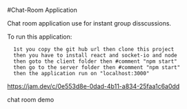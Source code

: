 #Chat-Room Application

Chat room application use for instant group disscussions.

To run this application:
      
      1st you copy the git hub url then clone this project
      then you have to install react and socket-io and node
      then goto the client folder then #comment "npm start"
      then go to the server folder then #comment "npm start"
      then the application run on "localhost:3000"

https://jam.dev/c/0e553d8e-0dad-4b11-a834-25faa1c6a0dd

chat room demo
